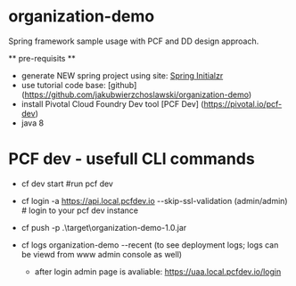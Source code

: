 # organization-demo

Spring framework sample usage with PCF and DD design approach.

** pre-requisits **
- generate NEW spring project using site: [Spring Initialzr](https://start.spring.io)
- use tutorial code base: [github] (https://github.com/jakubwierzchoslawski/organization-demo)
- install Pivotal Cloud Foundry Dev tool [PCF Dev] (https://pivotal.io/pcf-dev)
- java 8


# PCF dev - usefull CLI commands

* cf dev start #run pcf dev
* cf login -a https://api.local.pcfdev.io --skip-ssl-validation (admin/admin) # login to your pcf dev instance
* cf push <app-name> -p .\target\organization-demo-1.0.jar 
* cf logs organization-demo --recent (to see deployment logs; logs can be viewd from www admin console as well)

	* after login admin page is avaliable: https://uaa.local.pcfdev.io/login
